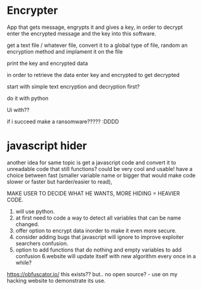 # Encrypter
App that gets message, engrypts it and gives a key, in order to decrypt enter the encrypted message and the key into this software.



get a text file / whatever file,  convert it to a global type of file, random an encryption method and implament it on the file

print the key and encrypted data




in order to retrieve the data enter key and encrypted to get decrypted



start with simple text encryption and decryption first?

do it with python

Ui with??



if i succeed make a ransomware????? :DDDD


# javascript hider
another idea for same topic is get a javascript code and convert it to 
unreadable code that still functions? could be very cool and usable! 
have a choice between fast (smaller variable name or bigger that would make code slower or faster but harder/easier to read),

MAKE USER TO DECIDE WHAT HE WANTS, MORE HIDING = HEAVIER CODE.

1. will use python.
2. at first need to code a way to detect all variables that can be name changed.
3. offer option to encrypt data inorder to make it even more secure.
4. consider adding bugs that javascript will ignore to improve exploiter searchers confusion.
5. option to add functions that do nothing and empty variables to add confusion
6.website will update itself with new algorithm every once in a while?



https://obfuscator.io/   this exists?? but.. no open source?   - use on my hacking website to demonstrate its use.

